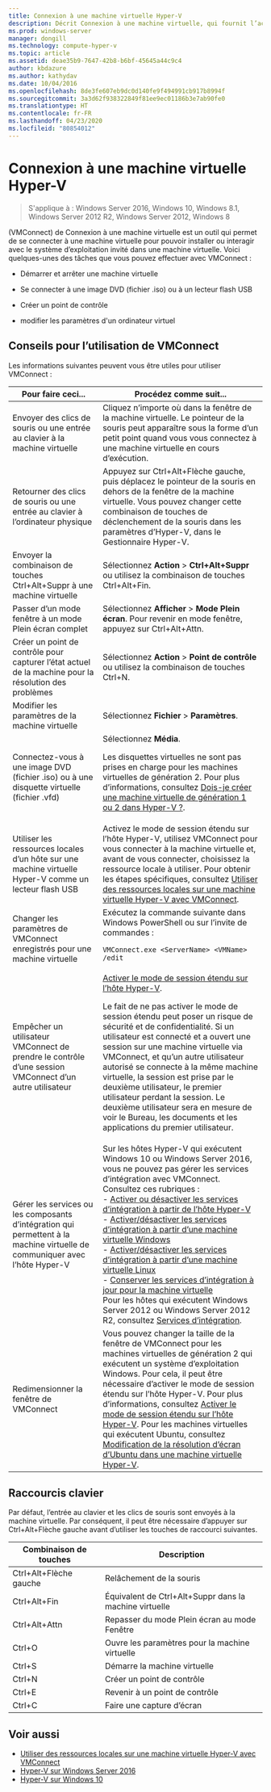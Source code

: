 ```yaml
---
title: Connexion à une machine virtuelle Hyper-V
description: Décrit Connexion à une machine virtuelle, qui fournit l’accès à distance à une machine virtuelle. Contient des informations détaillées sur la façon d’effectuer des tâches courantes, comme envoyer Ctrl+Alt+Suppr à la machine virtuelle.
ms.prod: windows-server
manager: dongill
ms.technology: compute-hyper-v
ms.topic: article
ms.assetid: deae35b9-7647-42b8-b6bf-45645a44c9c4
author: kbdazure
ms.author: kathydav
ms.date: 10/04/2016
ms.openlocfilehash: 8de3fe607eb9dc0d140fe9f494991cb917b8994f
ms.sourcegitcommit: 3a3d62f938322849f81ee9ec01186b3e7ab90fe0
ms.translationtype: HT
ms.contentlocale: fr-FR
ms.lasthandoff: 04/23/2020
ms.locfileid: "80854012"
---
```

# <a name="hyper-v-virtual-machine-connection"></a>Connexion à une machine virtuelle Hyper-V

>S'applique à : Windows Server 2016, Windows 10, Windows 8.1, Windows Server 2012 R2, Windows Server 2012, Windows 8

\(VMConnect\) de Connexion à une machine virtuelle est un outil qui permet de se connecter à une machine virtuelle pour pouvoir installer ou interagir avec le système d’exploitation invité dans une machine virtuelle. Voici quelques-unes des tâches que vous pouvez effectuer avec VMConnect :  
  
-   Démarrer et arrêter une machine virtuelle  
  
-   Se connecter à une image DVD \(fichier .iso\) ou à un lecteur flash USB  
  
-   Créer un point de contrôle  
  
-   modifier les paramètres d'un ordinateur virtuel  
    
## <a name="tips-for-using-vmconnect"></a>Conseils pour l’utilisation de VMConnect  
Les informations suivantes peuvent vous être utiles pour utiliser VMConnect :  
  
|Pour faire ceci...|Procédez comme suit...|  
|---------------|------------|  
|Envoyer des clics de souris ou une entrée au clavier à la machine virtuelle|Cliquez n’importe où dans la fenêtre de la machine virtuelle. Le pointeur de la souris peut apparaître sous la forme d’un petit point quand vous vous connectez à une machine virtuelle en cours d’exécution.|  
|Retourner des clics de souris ou une entrée au clavier à l’ordinateur physique|Appuyez sur Ctrl\+Alt\+Flèche gauche, puis déplacez le pointeur de la souris en dehors de la fenêtre de la machine virtuelle. Vous pouvez changer cette combinaison de touches de déclenchement de la souris dans les paramètres d’Hyper\-V, dans le Gestionnaire Hyper\-V.|  
|Envoyer la combinaison de touches Ctrl\+Alt\+Suppr à une machine virtuelle|Sélectionnez **Action** > **Ctrl\+Alt\+Suppr** ou utilisez la combinaison de touches Ctrl\+Alt\+Fin.|  
|Passer d’un mode fenêtre à un mode Plein écran complet|Sélectionnez **Afficher** > **Mode Plein écran**. Pour revenir en mode fenêtre, appuyez sur Ctrl\+Alt\+Attn.|  
|Créer un point de contrôle pour capturer l’état actuel de la machine pour la résolution des problèmes|Sélectionnez **Action** > **Point de contrôle** ou utilisez la combinaison de touches Ctrl\+N.|  
|Modifier les paramètres de la machine virtuelle|Sélectionnez **Fichier** > **Paramètres**.|  
|Connectez-vous à une image DVD \(fichier .iso\) ou à une disquette virtuelle \(fichier .vfd\)|Sélectionnez **Média**.<p>Les disquettes virtuelles ne sont pas prises en charge pour les machines virtuelles de génération 2. Pour plus d’informations, consultez [Dois-je créer une machine virtuelle de génération 1 ou 2 dans Hyper-V ?](../plan/Should-I-create-a-generation-1-or-2-virtual-machine-in-Hyper-V.md).|  
|Utiliser les ressources locales d’un hôte sur une machine virtuelle Hyper\-V comme un lecteur flash USB|Activez le mode de session étendu sur l’hôte Hyper-V, utilisez VMConnect pour vous connecter à la machine virtuelle et, avant de vous connecter, choisissez la ressource locale à utiliser. Pour obtenir les étapes spécifiques, consultez [Utiliser des ressources locales sur une machine virtuelle Hyper\-V avec VMConnect](Use-local-resources-on-Hyper-V-virtual-machine-with-VMConnect.md).|  
|Changer les paramètres de VMConnect enregistrés pour une machine virtuelle|Exécutez la commande suivante dans Windows PowerShell ou sur l’invite de commandes :<p>`VMConnect.exe <ServerName> <VMName> /edit`|  
|Empêcher un utilisateur VMConnect de prendre le contrôle d’une session VMConnect d’un autre utilisateur|[Activer le mode de session étendu sur l’hôte Hyper-V](Use-local-resources-on-Hyper-V-virtual-machine-with-VMConnect.md#turn-on-enhanced-session-mode-on-a-hyper-v-host).<p>Le fait de ne pas activer le mode de session étendu peut poser un risque de sécurité et de confidentialité. Si un utilisateur est connecté et a ouvert une session sur une machine virtuelle via VMConnect, et qu’un autre utilisateur autorisé se connecte à la même machine virtuelle, la session est prise par le deuxième utilisateur, le premier utilisateur perdant la session. Le deuxième utilisateur sera en mesure de voir le Bureau, les documents et les applications du premier utilisateur.|
|Gérer les services ou les composants d’intégration qui permettent à la machine virtuelle de communiquer avec l’hôte Hyper-V| Sur les hôtes Hyper-V qui exécutent Windows 10 ou Windows Server 2016, vous ne pouvez pas gérer les services d’intégration avec VMConnect. Consultez ces rubriques : <br />- [Activer ou désactiver les services d’intégration à partir de l’hôte Hyper-V](https://msdn.microsoft.com/virtualization/hyperv_on_windows/user_guide/managing_ics) <br />- [Activer/désactiver les services d’intégration à partir d’une machine virtuelle Windows](https://msdn.microsoft.com/virtualization/hyperv_on_windows/user_guide/managing_ics#manage-integration-services-from-guest-os-windows)<br />- [Activer/désactiver les services d’intégration à partir d’une machine virtuelle Linux](https://msdn.microsoft.com/virtualization/hyperv_on_windows/user_guide/managing_ics#manage-integration-services-from-guest-os-linux) <br />- [Conserver les services d’intégration à jour pour la machine virtuelle](https://msdn.microsoft.com/virtualization/hyperv_on_windows/user_guide/managing_ics#integration-service-maintenance)  <br />Pour les hôtes qui exécutent Windows Server 2012 ou Windows Server 2012 R2, consultez [Services d’intégration](https://technet.microsoft.com/library/dn798297(v=ws.11).aspx).|
|Redimensionner la fenêtre de VMConnect|Vous pouvez changer la taille de la fenêtre de VMConnect pour les machines virtuelles de génération 2 qui exécutent un système d’exploitation Windows. Pour cela, il peut être nécessaire d’activer le mode de session étendu sur l’hôte Hyper-V. Pour plus d’informations, consultez [Activer le mode de session étendu sur l’hôte Hyper-V](Use-local-resources-on-Hyper-V-virtual-machine-with-VMConnect.md#turn-on-enhanced-session-mode-on-a-hyper-v-host). Pour les machines virtuelles qui exécutent Ubuntu, consultez [Modification de la résolution d’écran d’Ubuntu dans une machine virtuelle Hyper-V](https://blogs.msdn.microsoft.com/virtual_pc_guy/2014/09/19/changing-ubuntu-screen-resolution-in-a-hyper-v-vm/).|


## <a name="keyboard-shortcuts"></a>Raccourcis clavier  
Par défaut, l’entrée au clavier et les clics de souris sont envoyés à la machine virtuelle. Par conséquent, il peut être nécessaire d’appuyer sur Ctrl+Alt+Flèche gauche avant d’utiliser les touches de raccourci suivantes. 

|Combinaison de touches|Description|  
|-------------------|---------------|  
|Ctrl\+Alt\+Flèche gauche|Relâchement de la souris|  
|Ctrl\+Alt\+Fin|Équivalent de Ctrl\+Alt\+Suppr dans la machine virtuelle|  
|Ctrl\+Alt\+Attn|Repasser du mode Plein écran au mode Fenêtre|  
|Ctrl\+O|Ouvre les paramètres pour la machine virtuelle|  
|Ctrl\+S|Démarre la machine virtuelle|  
|Ctrl\+N|Créer un point de contrôle|  
|Ctrl\+E|Revenir à un point de contrôle|  
|Ctrl\+C|Faire une capture d’écran|  

## <a name="see-also"></a>Voir aussi  
-   [Utiliser des ressources locales sur une machine virtuelle Hyper-V avec VMConnect](Use-local-resources-on-Hyper-V-virtual-machine-with-VMConnect.md)  
-   [Hyper-V sur Windows Server 2016](../Hyper-V-on-Windows-Server.md)  
-   [Hyper-V sur Windows 10](https://msdn.microsoft.com/virtualization/hyperv_on_windows/windows_welcome)  
  
  
